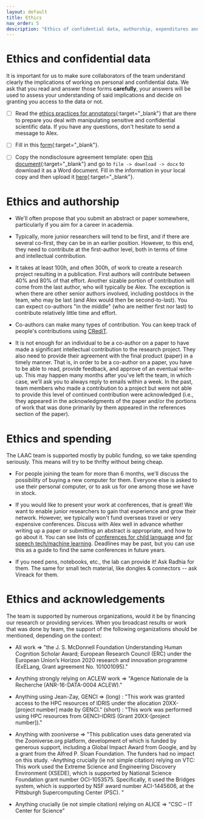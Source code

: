```yaml
---
layout: default
title: Ethics
nav_order: 5
description: "Ethics of confidential data, authorship, expenditures and acknowledgements"
---
```


# Ethics and confidential data

It is important for us to make sure collaborators of the team understand clearly the implications of working on personal and confidential data. We ask that you read and answer those forms **carefully**, your answers will be used to assess your understanding of said implications and decide on granting you access to the data or not.

- [ ] Read the [ethics practices for annotators](https://docs.google.com/document/d/1FPxgS4SwXHryx_Bq3YtXdmEyRBtkUrwe07ICWQEx_iU/edit){:target="_blank"} that are there to prepare you deal with manipulating sensitive and confidential scientific data. If you have any questions, don't hesitate to send a message to Alex.
- [ ] Fill in this [form](https://docs.google.com/forms/d/e/1FAIpQLSfWYnVTCLPsXDRLTajY8Cyq9Gfv6F7-O5aH3wvsMUGiTk82Vw/viewform?usp=sf_link){:target="_blank"}.
- [ ] Copy the nondisclosure agreement template: open [this document](https://docs.google.com/document/d/14X5nryb05BpobXKoTEyJdZbrlTaTke-gl2Q1aPJI-UU/edit?usp=sharing){:target="_blank"} and go to `file -> download -> docx`
to download it as a Word document. Fill in the information in your local copy and then upload it [here](https://mycore.core-cloud.net/index.php/s/rV7OVlMEipPn6xc){:target="_blank"}.



# Ethics and authorship

- We'll often propose that you submit an abstract or paper somewhere, particularly if you aim for a career in academia.

- Typically, more junior researchers will tend to be first, and if there are several co-first, they can be in an earlier position. However, to this end, they need to contribute at the first-author level, both in terms of time and intellectual contribution.

- It takes at least 100h, and often 300h, of work to create a research project resulting in a publication. First authors will contribute between 40% and 80% of that effort. Another sizable portion of contribution will come from the last author, who will typically be Alex. The exception is when there are other senior authors involved, including postdocs in the team, who may be last (and Alex would then be second-to-last). You can expect co-authors "in the middle" (who are neither first nor last) to contribute relatively little time and effort.

- Co-authors can make many types of contribution. You can keep track of people's contributions using [CRediT](https://www.elsevier.com/authors/policies-and-guidelines/credit-author-statement).

- It is not enough for an individual to be a co-author on a paper to have made a significant intellectual contribution to the research project. They also need to provide their agreement with the final product (paper) in a timely manner. That is, in order to be a co-author on a paper, you have to be able to read, provide feedback, and approve of an eventual write-up. This may happen many months after you've left the team, in which case, we'll ask you to always reply to emails within a week. In the past, team members who made a contribution to a project but were not able to provide this level of continued contribution were acknowledged (i.e., they appeared in the acknowledgments of the paper and/or the portions of work that was done primarily by them appeared in the references section of the paper).

# Ethics and spending

The LAAC team is supported mostly by public funding, so we take spending seriously. This means will try to be thrifty without being cheap. 

- For people joining the team for more than 6 months, we'll discuss the possibility of buying a new computer for them. Everyone else is asked to use their personal computer, or to ask us for one among those we have in stock. 

- If you would like to present your work at conferences, that is great! We want to enable junior researchers to gain that experience and grow their network. However, we typically won't fund overseas travel or very expensive conferences. Discuss with Alex well in advance whether writing up a paper or submitting an abstract is appropriate, and how to go about it. You can see lists of [conferences for child language](https://docs.google.com/spreadsheets/d/11Casx-W9F04knaYF1RVO7BFZFVsOEm-aMc8Bpn-a6es/edit#gid=0) and [for speech tech/machine learning](https://docs.google.com/spreadsheets/d/12Lg-YNKa1aW8J2GHt3S_iAllsrRLXn984imeemjSchQ/edit#gid=0). Deadlines may be past, but you can use this as a guide to find the same conferences in future years.

- If you need pens, notebooks, etc., the lab can provide it! Ask Radhia for them. The same for small tech material, like dongles & connectors -- ask Vireack for them.

# Ethics and acknowledgements

The team is supported by numerous organizations, would it be by financing our research or providing services. When you broadcast results or work that was done by team, the support of the following organizations should be mentioned, depending on the context:

- All work => "the J. S. McDonnell Foundation Understanding Human Cognition Scholar Award; European Research Council (ERC) under the European Union’s Horizon 2020 research and innovation programme (ExELang, Grant agreement No. 101001095)."

- Anything strongly relying on ACLEW work => "Agence Nationale de la Recherche (ANR-16-DATA-0004 ACLEW)."

- Anything using Jean-Zay, GENCI => (long) : "This work was granted access to the HPC resources of IDRIS under the allocation 20XX-[project number] made by GENCI."
(short) : "This work was performed using HPC resources from GENCI–IDRIS (Grant 20XX-[project number])."

- Anything with zooniverse => "This publication uses data generated via the Zooniverse.org platform, development of which is funded by generous support, including a Global Impact Award from Google, and by a grant from the Alfred P. Sloan Foundation. The funders had no impact on this study. -Anything crucially (ie not simple citation) relying on VTC: This work used the Extreme Science and Engineering Discovery Environment (XSEDE), which is supported by National Science Foundation grant number OCI-1053575. Specifically, it used the Bridges system, which is supported by NSF award number ACI-1445606, at the Pittsburgh Supercomputing Center (PSC). "

- Anything crucially (ie not simple citation) relying on ALICE => "CSC – IT Center for Science"

<!--- Scripts that are required for this specific page. It won't be displayed. Keep that section after all markdown.
-->
<script>
/*Enables the checkboxes*/
var inp = document.getElementsByTagName("input");
for (var i = 0; i < inp.length; i++) {
    if ( inp[i].type == "checkbox" ) {
        inp[i].disabled=false;
    }
}
</script>

